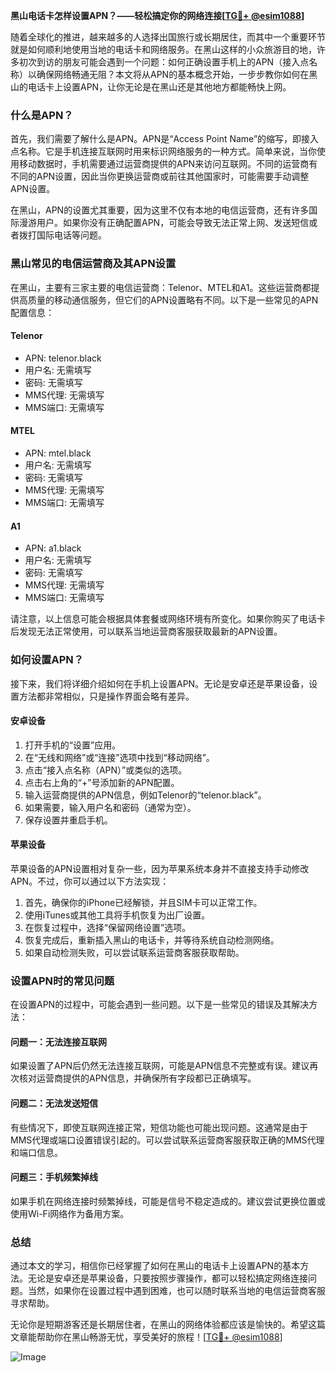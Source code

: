 **黑山电话卡怎样设置APN？——轻松搞定你的网络连接[[TG💪+ @esim1088](https://t.me/s/esim1088)]**

随着全球化的推进，越来越多的人选择出国旅行或长期居住，而其中一个重要环节就是如何顺利地使用当地的电话卡和网络服务。在黑山这样的小众旅游目的地，许多初次到访的朋友可能会遇到一个问题：如何正确设置手机上的APN（接入点名称）以确保网络畅通无阻？本文将从APN的基本概念开始，一步步教你如何在黑山的电话卡上设置APN，让你无论是在黑山还是其他地方都能畅快上网。

### 什么是APN？

首先，我们需要了解什么是APN。APN是“Access Point Name”的缩写，即接入点名称。它是手机连接互联网时用来标识网络服务的一种方式。简单来说，当你使用移动数据时，手机需要通过运营商提供的APN来访问互联网。不同的运营商有不同的APN设置，因此当你更换运营商或前往其他国家时，可能需要手动调整APN设置。

在黑山，APN的设置尤其重要，因为这里不仅有本地的电信运营商，还有许多国际漫游用户。如果你没有正确配置APN，可能会导致无法正常上网、发送短信或者拨打国际电话等问题。

### 黑山常见的电信运营商及其APN设置

在黑山，主要有三家主要的电信运营商：Telenor、MTEL和A1。这些运营商都提供高质量的移动通信服务，但它们的APN设置略有不同。以下是一些常见的APN配置信息：

#### Telenor
- APN: telenor.black
- 用户名: 无需填写
- 密码: 无需填写
- MMS代理: 无需填写
- MMS端口: 无需填写

#### MTEL
- APN: mtel.black
- 用户名: 无需填写
- 密码: 无需填写
- MMS代理: 无需填写
- MMS端口: 无需填写

#### A1
- APN: a1.black
- 用户名: 无需填写
- 密码: 无需填写
- MMS代理: 无需填写
- MMS端口: 无需填写

请注意，以上信息可能会根据具体套餐或网络环境有所变化。如果你购买了电话卡后发现无法正常使用，可以联系当地运营商客服获取最新的APN设置。

### 如何设置APN？

接下来，我们将详细介绍如何在手机上设置APN。无论是安卓还是苹果设备，设置方法都非常相似，只是操作界面会略有差异。

#### 安卓设备

1. 打开手机的“设置”应用。
2. 在“无线和网络”或“连接”选项中找到“移动网络”。
3. 点击“接入点名称（APN）”或类似的选项。
4. 点击右上角的“+”号添加新的APN配置。
5. 输入运营商提供的APN信息，例如Telenor的“telenor.black”。
6. 如果需要，输入用户名和密码（通常为空）。
7. 保存设置并重启手机。

#### 苹果设备

苹果设备的APN设置相对复杂一些，因为苹果系统本身并不直接支持手动修改APN。不过，你可以通过以下方法实现：

1. 首先，确保你的iPhone已经解锁，并且SIM卡可以正常工作。
2. 使用iTunes或其他工具将手机恢复为出厂设置。
3. 在恢复过程中，选择“保留网络设置”选项。
4. 恢复完成后，重新插入黑山的电话卡，并等待系统自动检测网络。
5. 如果自动检测失败，可以尝试联系运营商客服获取帮助。

### 设置APN时的常见问题

在设置APN的过程中，可能会遇到一些问题。以下是一些常见的错误及其解决方法：

#### 问题一：无法连接互联网
如果设置了APN后仍然无法连接互联网，可能是APN信息不完整或有误。建议再次核对运营商提供的APN信息，并确保所有字段都已正确填写。

#### 问题二：无法发送短信
有些情况下，即使互联网连接正常，短信功能也可能出现问题。这通常是由于MMS代理或端口设置错误引起的。可以尝试联系运营商客服获取正确的MMS代理和端口信息。

#### 问题三：手机频繁掉线
如果手机在网络连接时频繁掉线，可能是信号不稳定造成的。建议尝试更换位置或使用Wi-Fi网络作为备用方案。

### 总结

通过本文的学习，相信你已经掌握了如何在黑山的电话卡上设置APN的基本方法。无论是安卓还是苹果设备，只要按照步骤操作，都可以轻松搞定网络连接问题。当然，如果你在设置过程中遇到困难，也可以随时联系当地的电信运营商客服寻求帮助。

无论你是短期游客还是长期居住者，在黑山的网络体验都应该是愉快的。希望这篇文章能帮助你在黑山畅游无忧，享受美好的旅程！[[TG💪+ @esim1088](https://t.me/s/esim1088)] 

![Image](https://i.postimg.cc/4NQfJmqS/Snipaste-2025-05-13-00-14-12.png)